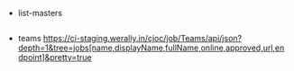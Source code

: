  - list-masters
   ```
   ```
 - teams
   https://ci-staging.werally.in/cjoc/job/Teams/api/json?depth=1&tree=jobs[name,displayName,fullName,online,approved,url,endpoint]&pretty=true


<!--stackedit_data:
eyJoaXN0b3J5IjpbLTExNDc3ODA0MTksNzMwOTk4MTE2XX0=
-->